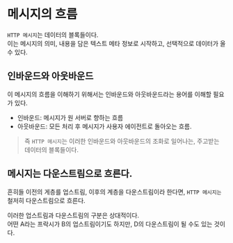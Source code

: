 # 메시지의 흐름

`HTTP 메시지`는 데이터의 블록들이다.  
이는 메시지의 의미, 내용을 담은 텍스트 메타 정보로 시작하고, 선택적으로 데이터가 올 수 있다.

## 인바운드와 아웃바운드

이 메시지의 흐름을 이해하기 위해서는 인바운드와 아웃바운드라는 용어를 이해할 필요가 있다.

+ 인바운드: 메시지가 원 서버로 향하는 흐름
+ 아웃바운드: 모든 처리 후 메시지가 사용자 에이전트로 돌아오는 흐름.

> 즉 `HTTP 메시지`는 이러한 인바운드와 아웃바운드의 조화로 일어나는, 주고받는 데이터의 블록들이다.

## 메시지는 다운스트림으로 흐른다.

흔히들 이전의 게층를 업스트림, 이후의 계층을 다운스트림이라 한다면, `HTTP 메시지는` 철저히 다운스트림으로 흐른다.

이러한 업스트림과 다운스트림의 구분은 상대적이다.  
어떤 A라는 프락시가 B의 업스트림이기도 하지만, D의 다운스트림이 될 수도 있는 것이다.